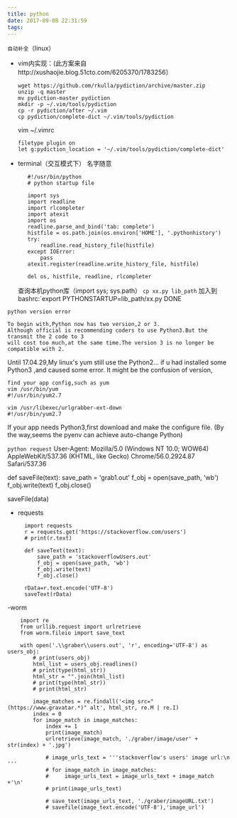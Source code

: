 ```yaml
---
title: python
date: 2017-09-08 22:31:59
tags:
---
```

`自动补全`（linux）

  - vim内实现：(此方案来自http://xushaojie.blog.51cto.com/6205370/1783256）
    ```
    wget https://github.com/rkulla/pydiction/archive/master.zip
    unzip -q master
    mv pydiction-master pydiction
    mkdir -p ~/.vim/tools/pydiction
    cp -r pydiction/after ~/.vim
    cp pydiction/complete-dict ~/.vim/tools/pydiction
    ```
    vim ~/.vimrc
    ```
    filetype plugin on
    let g:pydiction_location = '~/.vim/tools/pydiction/complete-dict'
    ```
  - terminal（交互模式下）
    名字随意
    ```
       #!/usr/bin/python
       # python startup file

       import sys
       import readline
       import rlcompleter
       import atexit
       import os
       readline.parse_and_bind('tab: complete')
       histfile = os.path.join(os.environ['HOME'], '.pythonhistory')
       try:
           readline.read_history_file(histfile)
       except IOError:
           pass
       atexit.register(readline.write_history_file, histfile)

       del os, histfile, readline, rlcompleter
    ```
    查询本机python库（import sys; sys.path）
    `cp xx.py lib_path`
    加入到bashrc:`export PYTHONSTARTUP=lib_path/xx.py
    DONE

`python version error`

    To begin with,Python now has two version,2 or 3.
    Although official is recommending coders to use Python3.But the transmit the 2 code to 3
    will cost too much,at the same time.The version 3 is no longer be compatible with 2.

Until 17.04.29,My linux's yum still use the Python2...
if u had installed some Python3 ,and caused some error.
It might be the confusion of version,

    find your app config,such as yum
    vim /usr/bin/yum
    #!/usr/bin/yum2.7

    vim /usr/libexec/urlgrabber-ext-down
    #!/usr/bin/yum2.7

If your app needs Python3,first download and make the configure file.
(By the way,seems the pyenv can achieve auto-change Python)

`python request`
User-Agent: Mozilla/5.0 (Windows NT 10.0; WOW64) AppleWebKit/537.36 (KHTML, like Gecko) Chrome/56.0.2924.87 Safari/537.36

def saveFile(text):
    save_path = 'grab1.out'
    f_obj = open(save_path, 'wb')
    f_obj.write(text)
    f_obj.close()


saveFile(data)

- requests

        import requests
        r = requests.get('https://stackoverflow.com/users')
        # print(r.text)

        def saveText(text):
            save_path = 'stackoverflowUsers.out'
            f_obj = open(save_path, 'wb')
            f_obj.write(text)
            f_obj.close()

        rData=r.text.encode('UTF-8')
        saveText(rData)

-worm

        import re
        from urllib.request import urlretrieve
        from worm.fileio import save_text

        with open('.\\graber\\users.out', 'r', encoding='UTF-8') as users_obj:
            # print(users_obj)
            html_list = users_obj.readlines()
            # print(type(html_str))
            html_str = "".join(html_list)
            # print(type(html_str))
            # print(html_str)

            image_matches = re.findall('<img src="(https://www.gravatar.*)" alt', html_str, re.M | re.I)
            index = 0
            for image_match in image_matches:
                index += 1
                print(image_match)
                urlretrieve(image_match, './graber/image/user' + str(index) + '.jpg')

                # image_urls_text = '''stackoverflow's users' image url:\n '''
                # for image_match in image_matches:
                #     image_urls_text = image_urls_text + image_match +'\n'
                # print(image_urls_text)

                # save_text(image_urls_text, './graber/imageURL.txt')
                # savefile(image_text.encode('UTF-8'),'image_url')


